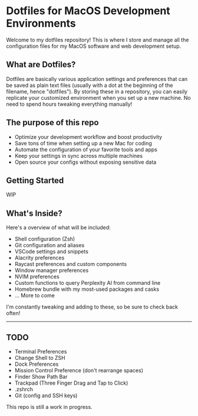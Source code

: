 # Dotfiles for MacOS Development Environments

Welcome to my dotfiles repository! This is where I store and manage all the configuration files for my MacOS software and web development setup. 

## What are Dotfiles? 

Dotfiles are basically various application settings and preferences that can be saved as plain text files (usually with a dot at the beginning of the filename, hence "dotfiles"). By storing these in a repository, you can easily replicate your customized environment when you set up a new machine. No need to spend hours tweaking everything manually!

## The purpose of this repo

- Optimize your development workflow and boost productivity
- Save tons of time when setting up a new Mac for coding
- Automate the configuration of your favorite tools and apps
- Keep your settings in sync across multiple machines
- Open source your configs without exposing sensitive data

## Getting Started 

WIP

## What's Inside? 

Here's a overview of what will be included:

- Shell configuration (Zsh)
- Git configuration and aliases
- VSCode settings and snippets
- Alacrity preferences
- Raycast preferences and custom components
- Window manager preferences
- NVIM preferences
- Custom functions to query Perplexity AI from command line 
- Homebrew bundle with my most-used packages and casks
- ... More to come

I'm constantly tweaking and adding to these, so be sure to check back often! 

---

## TODO
- Terminal Preferences
- Change Shell to ZSH
- Dock Preferences
- Mission Control Preference (don't rearrange spaces)
- Finder Show Path Bar
- Trackpad (Three Finger Drag and Tap to Click)
- .zshrch
- Git (config and SSH keys)

This repo is still a work in progress.

